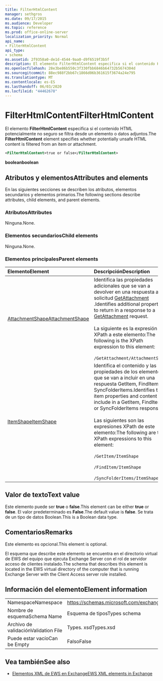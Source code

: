 ```yaml
---
title: FilterHtmlContent
manager: sethgros
ms.date: 09/17/2015
ms.audience: Developer
ms.topic: reference
ms.prod: office-online-server
localization_priority: Normal
api_name:
- FilterHtmlContent
api_type:
- schema
ms.assetid: 2f9358a0-de1d-4544-9aa0-d9f6519f3b5f
description: El elemento FilterHtmlContent especifica si el contenido HTML potencialmente no seguro se filtra desde un elemento o datos adjuntos.
ms.openlocfilehash: 28e3be86b550c3f330fbb6846b64732b5674304d
ms.sourcegitcommit: 88ec988f2bb67c1866d06b361615f3674a24e795
ms.translationtype: MT
ms.contentlocale: es-ES
ms.lasthandoff: 06/03/2020
ms.locfileid: "44462678"
---
```

# <a name="filterhtmlcontent"></a><span data-ttu-id="65d35-103">FilterHtmlContent</span><span class="sxs-lookup"><span data-stu-id="65d35-103">FilterHtmlContent</span></span>

<span data-ttu-id="65d35-104">El elemento **FilterHtmlContent** especifica si el contenido HTML potencialmente no seguro se filtra desde un elemento o datos adjuntos.</span><span class="sxs-lookup"><span data-stu-id="65d35-104">The **FilterHtmlContent** element specifies whether potentially unsafe HTML content is filtered from an item or attachment.</span></span> 
  
```xml
<FilterHtmlContent>true or false</FilterHtmlContent>
```

 <span data-ttu-id="65d35-105">**boolean**</span><span class="sxs-lookup"><span data-stu-id="65d35-105">**boolean**</span></span>
## <a name="attributes-and-elements"></a><span data-ttu-id="65d35-106">Atributos y elementos</span><span class="sxs-lookup"><span data-stu-id="65d35-106">Attributes and elements</span></span>

<span data-ttu-id="65d35-107">En las siguientes secciones se describen los atributos, elementos secundarios y elementos primarios.</span><span class="sxs-lookup"><span data-stu-id="65d35-107">The following sections describe attributes, child elements, and parent elements.</span></span>
  
### <a name="attributes"></a><span data-ttu-id="65d35-108">Atributos</span><span class="sxs-lookup"><span data-stu-id="65d35-108">Attributes</span></span>

<span data-ttu-id="65d35-109">Ninguna.</span><span class="sxs-lookup"><span data-stu-id="65d35-109">None.</span></span>
  
### <a name="child-elements"></a><span data-ttu-id="65d35-110">Elementos secundarios</span><span class="sxs-lookup"><span data-stu-id="65d35-110">Child elements</span></span>

<span data-ttu-id="65d35-111">Ninguna.</span><span class="sxs-lookup"><span data-stu-id="65d35-111">None.</span></span>
  
### <a name="parent-elements"></a><span data-ttu-id="65d35-112">Elementos principales</span><span class="sxs-lookup"><span data-stu-id="65d35-112">Parent elements</span></span>

|<span data-ttu-id="65d35-113">**Elemento**</span><span class="sxs-lookup"><span data-stu-id="65d35-113">**Element**</span></span>|<span data-ttu-id="65d35-114">**Descripción**</span><span class="sxs-lookup"><span data-stu-id="65d35-114">**Description**</span></span>|
|:-----|:-----|
|[<span data-ttu-id="65d35-115">AttachmentShape</span><span class="sxs-lookup"><span data-stu-id="65d35-115">AttachmentShape</span></span>](attachmentshape.md) <br/> | <span data-ttu-id="65d35-116">Identifica las propiedades adicionales que se van a devolver en una respuesta a una solicitud [GetAttachment](getattachment.md) .</span><span class="sxs-lookup"><span data-stu-id="65d35-116">Identifies additional properties to return in a response to a [GetAttachment](getattachment.md) request.</span></span>  <br/><br/>  <span data-ttu-id="65d35-117">La siguiente es la expresión XPath a este elemento:</span><span class="sxs-lookup"><span data-stu-id="65d35-117">The following is the XPath expression to this element:</span></span> <br/> <br/>  `/GetAttachment/AttachmentShape` <br/> |
|[<span data-ttu-id="65d35-118">ItemShape</span><span class="sxs-lookup"><span data-stu-id="65d35-118">ItemShape</span></span>](itemshape.md) <br/> | <span data-ttu-id="65d35-119">Identifica el contenido y las propiedades de los elementos que se van a incluir en una respuesta GetItem, FindItem o SyncFolderItems.</span><span class="sxs-lookup"><span data-stu-id="65d35-119">Identifies the item properties and content to include in a GetItem, FindItem, or SyncFolderItems response.</span></span>  <br/> <br/> <span data-ttu-id="65d35-120">Las siguientes son las expresiones XPath de este elemento:</span><span class="sxs-lookup"><span data-stu-id="65d35-120">The following are the XPath expressions to this element:</span></span> <br/> <br/>  `/GetItem/ItemShape`<br/> <br/>  `/FindItem/ItemShape`<br/> <br/>  `/SyncFolderItems/ItemShape` <br/> |
   
## <a name="text-value"></a><span data-ttu-id="65d35-121">Valor de texto</span><span class="sxs-lookup"><span data-stu-id="65d35-121">Text value</span></span>

<span data-ttu-id="65d35-122">Este elemento puede ser **true** o **false**.</span><span class="sxs-lookup"><span data-stu-id="65d35-122">This element can be either **true** or **false**.</span></span> <span data-ttu-id="65d35-123">El valor predeterminado es **False**.</span><span class="sxs-lookup"><span data-stu-id="65d35-123">The default value is **false**.</span></span> <span data-ttu-id="65d35-124">Se trata de un tipo de datos Boolean.</span><span class="sxs-lookup"><span data-stu-id="65d35-124">This is a Boolean data type.</span></span>
  
## <a name="remarks"></a><span data-ttu-id="65d35-125">Comentarios</span><span class="sxs-lookup"><span data-stu-id="65d35-125">Remarks</span></span>

<span data-ttu-id="65d35-126">Este elemento es opcional.</span><span class="sxs-lookup"><span data-stu-id="65d35-126">This element is optional.</span></span>
  
<span data-ttu-id="65d35-127">El esquema que describe este elemento se encuentra en el directorio virtual de EWS del equipo que ejecuta Exchange Server con el rol de servidor acceso de clientes instalado.</span><span class="sxs-lookup"><span data-stu-id="65d35-127">The schema that describes this element is located in the EWS virtual directory of the computer that is running Exchange Server with the Client Access server role installed.</span></span>
  
## <a name="element-information"></a><span data-ttu-id="65d35-128">Información del elemento</span><span class="sxs-lookup"><span data-stu-id="65d35-128">Element information</span></span>

|||
|:-----|:-----|
|<span data-ttu-id="65d35-129">Namespace</span><span class="sxs-lookup"><span data-stu-id="65d35-129">Namespace</span></span>  <br/> |https://schemas.microsoft.com/exchange/services/2006/types  <br/> |
|<span data-ttu-id="65d35-130">Nombre de esquema</span><span class="sxs-lookup"><span data-stu-id="65d35-130">Schema Name</span></span>  <br/> |<span data-ttu-id="65d35-131">Esquema de tipos</span><span class="sxs-lookup"><span data-stu-id="65d35-131">Types schema</span></span>  <br/> |
|<span data-ttu-id="65d35-132">Archivo de validación</span><span class="sxs-lookup"><span data-stu-id="65d35-132">Validation File</span></span>  <br/> |<span data-ttu-id="65d35-133">Types. xsd</span><span class="sxs-lookup"><span data-stu-id="65d35-133">Types.xsd</span></span>  <br/> |
|<span data-ttu-id="65d35-134">Puede estar vacío</span><span class="sxs-lookup"><span data-stu-id="65d35-134">Can be Empty</span></span>  <br/> |<span data-ttu-id="65d35-135">Falso</span><span class="sxs-lookup"><span data-stu-id="65d35-135">False</span></span>  <br/> |
   
## <a name="see-also"></a><span data-ttu-id="65d35-136">Vea también</span><span class="sxs-lookup"><span data-stu-id="65d35-136">See also</span></span>

- [<span data-ttu-id="65d35-137">Elementos XML de EWS en Exchange</span><span class="sxs-lookup"><span data-stu-id="65d35-137">EWS XML elements in Exchange</span></span>](ews-xml-elements-in-exchange.md)

